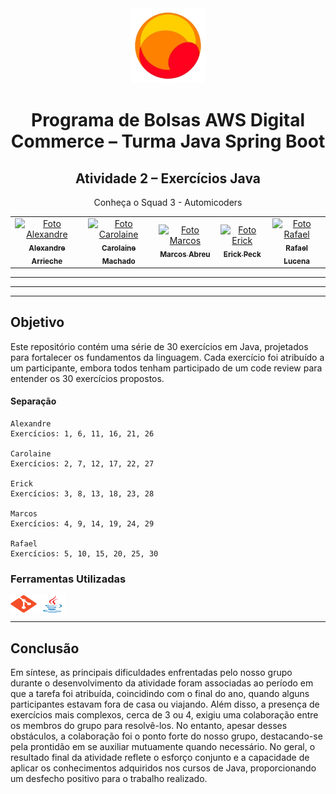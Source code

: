<div align="center">
  <img src="./assets/logo.png" alt="Logo UOL" width="120px" height="120px">
</div>

<div align="center">
  <h1>Programa de Bolsas AWS Digital Commerce –
Turma Java Spring Boot</h1>
</div>

<div align="center">
  <h2>Atividade 2 – Exercícios Java</h2>
</div>

<div align="center">
  <p>Conheça o Squad 3 - Automicoders</p>
</div>

<div align="center">
  <table>
    <tr>
      <td align="center">
        <a href="https://www.linkedin.com/in/aarrieche/">
          <img src="https://avatars.githubusercontent.com/u/104609542?v=4" width="100px;" alt="Foto Alexandre"/><br>
          <sub><b>Alexandre Arrieche</b></sub>
        </a>
      </td>
      <td align="center">
        <a href="https://www.linkedin.com/in/carolaine-machado-a8395a161/">
          <img src="https://avatars.githubusercontent.com/u/115194896?v=4" width="100px;" alt="Foto Carolaine"/><br>
          <sub><b>Carolaine Machado</b></sub>
        </a>
      </td>
      <td align="center">
        <a href="https://www.linkedin.com/in/marcos-abreu-725566206">
          <img src="https://avatars.githubusercontent.com/u/63922981?v=4" width="100px;" alt="Foto Marcos"/><br>
          <sub><b>Marcos Abreu</b></sub>
        </a>
      </td>
      <td align="center">
        <a href="https://github.com/erickpeck">
          <img src="https://avatars.githubusercontent.com/u/55333732?v=4" width="100px;" alt="Foto Erick"/><br>
          <sub><b>Erick Peck</b></sub>
        </a>
      </td>
      <td align="center">
        <a href="https://www.linkedin.com/in/rafaelleivaslucena/">
          <img src="https://media.licdn.com/dms/image/C4D03AQE-8-mPqwGpQQ/profile-displayphoto-shrink_800_800/0/1664217790841?e=1709769600&v=beta&t=d9JEAU3paEl3mgIkPDkEZ68ArEfwtFVhVca6SWJ2TBs" width="100px;" alt="Foto Rafael"/><br>
          <sub><b>Rafael Lucena</b></sub>
        </a>
      </td>
    </tr>
  </table>
</div>

---
---


---

<a id="ancora1"></a>

## Objetivo

  Este repositório contém uma série de 30 exercícios em Java, projetados para fortalecer os fundamentos da linguagem. Cada exercício foi atribuído a um participante, embora todos tenham participado de um code review para entender os 30 exercícios propostos.

  #### Separação

    Alexandre
    Exercícios: 1, 6, 11, 16, 21, 26

    Carolaine
    Exercícios: 2, 7, 12, 17, 22, 27

    Erick
    Exercícios: 3, 8, 13, 18, 23, 28

    Marcos
    Exercícios: 4, 9, 14, 19, 24, 29

    Rafael
    Exercícios: 5, 10, 15, 20, 25, 30

<a id="ancora1-1"></a>
### Ferramentas Utilizadas

<div align="left">
  <img align="center" alt="Git" height="28" width="42" src="https://raw.githubusercontent.com/devicons/devicon/master/icons/git/git-original.svg">
  <img align="center" alt="Java" height="28" width="42" src="https://raw.githubusercontent.com/devicons/devicon/1119b9f84c0290e0f0b38982099a2bd027a48bf1/icons/java/java-original.svg" />
</div>


---

<a id="ancora2"></a>

## Conclusão
  
  Em síntese, as principais dificuldades enfrentadas pelo nosso grupo durante o desenvolvimento da atividade foram associadas ao período em que a tarefa foi atribuída, coincidindo com o final do ano, quando alguns participantes estavam fora de casa ou viajando. Além disso, a presença de exercícios mais complexos, cerca de 3 ou 4, exigiu uma colaboração entre os membros do grupo para resolvê-los. No entanto, apesar desses obstáculos, a colaboração foi o ponto forte do nosso grupo, destacando-se pela prontidão em se auxiliar mutuamente quando necessário. No geral, o resultado final da atividade reflete o esforço conjunto e a capacidade de aplicar os conhecimentos adquiridos nos cursos de Java, proporcionando um desfecho positivo para o trabalho realizado.
